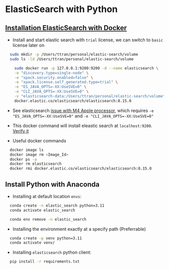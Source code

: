 # ElasticSearch with Python

## [Installation ElasticSearch with Docker](https://www.elastic.co/search-labs/tutorials/install-elasticsearch/docker)

* Install and start elastic search with `trial` license, we can switch to `basic` license later on

```zsh
  sudo mkdir -p /Users/ttran/personal/elastic-search/volume
  sudo ls -ld /Users/ttran/personal/elastic-search/volume
```

```zsh
    sudo docker run -p 127.0.0.1:9200:9200 -d --name elasticsearch \
    -e "discovery.type=single-node" \
    -e "xpack.security.enabled=false" \
    -e "xpack.license.self_generated.type=trial" \
    -e "ES_JAVA_OPTS=-XX:UseSVE=0" \
    -e "CLI_JAVA_OPTS=-XX:UseSVE=0" \
    -v "elasticsearch-data:/Users/ttran/personal/elastic-search/volume" \
    docker.elastic.co/elasticsearch/elasticsearch:8.15.0
```

* See elasticsearch [issue with M4 Apple processor](https://discuss.elastic.co/t/issue-with-elasticsearch-docker-deployment-on-apple-silicon-m4-processor-macos-15-2/373214), which requires     `-e "ES_JAVA_OPTS=-XX:UseSVE=0"` and `-e "CLI_JAVA_OPTS=-XX:UseSVE=0"`

* This docker command will install eleastic search at `localhost:9200`. [Verify it](http://localhost:9200)

* Useful docker commands

```zsh
  docker image ls
  docker image rm <Image_Id>
  docker ps -a
  docker rm elasticsearch
  docker rmi docker.elastic.co/elasticsearch/elasticsearch:8.15.0
```

## Install Python with Anaconda

* Installing at default location `envs`:

```zsh
  conda create -n elastic_search python=3.11 
  conda activate elastic_search
```

```zsh
  conda env remove -n elastic_search
```

* Installing the environment exactly at a specify path (Preferrable)

```zsh
  conda create -p venv python=3.11
  conda activate venv/
```

* Installing `elasticsearch` python client:

```zsh
  pip install -r requirements.txt
```
